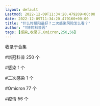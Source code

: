 ```yaml
---
layout: default
Lastmod: 2022-12-09T11:34:20.479209+00:00
date: 2022-12-09T11:34:20.479160+00:00
title: "什么时候阳最好？二次感染风险怎么看？"
author: "Y博的科普园"
tags: [感染,收录于,Omicron,250,56]
---
```


收录于合集

#新冠科普 250 个

#感染 1 个

#二次感染 1 个

#Omicron 77 个

#疫情 56 个

